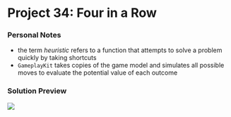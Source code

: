# Project 34: Four in a Row

### Personal Notes
- the term _heuristic_ refers to a function that attempts to solve a problem quickly by taking shortcuts
- `GameplayKit` takes copies of the game model and simulates all possible moves to evaluate the potential value of each outcome


### Solution Preview
<img src="https://user-images.githubusercontent.com/4438390/103329955-4239cc80-4a2d-11eb-9a31-feca836604d2.png">
